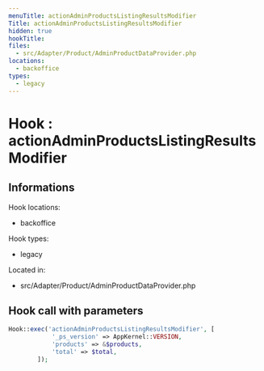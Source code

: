 ```yaml
---
menuTitle: actionAdminProductsListingResultsModifier
Title: actionAdminProductsListingResultsModifier
hidden: true
hookTitle: 
files:
  - src/Adapter/Product/AdminProductDataProvider.php
locations:
  - backoffice
types:
  - legacy
---
```


# Hook : actionAdminProductsListingResultsModifier

## Informations

Hook locations: 
  - backoffice

Hook types: 
  - legacy

Located in: 
  - src/Adapter/Product/AdminProductDataProvider.php

## Hook call with parameters

```php
Hook::exec('actionAdminProductsListingResultsModifier', [
            '_ps_version' => AppKernel::VERSION,
            'products' => &$products,
            'total' => $total,
        ]);
```